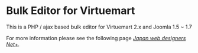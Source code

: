 Bulk Editor for Virtuemart
================================

This is a PHP / ajax based bulk editor for Virtuemart 2.x and Joomla 1.5 ~ 1.7

For more information please see the following page *[Japan web designers Net+](http://netplus.jp).*